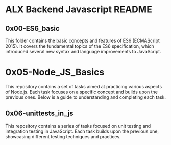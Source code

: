 # ALX Backend Javascript README 

## 0x00-ES6_basic

This folder contains the basic concepts and features of ES6 (ECMAScript 2015). It covers the fundamental topics of the ES6 specification, which introduced several new syntax and language improvements to JavaScript.

# 0x05-Node_JS_Basics

This repository contains a set of tasks aimed at practicing various aspects of Node.js. Each task focuses on a specific concept and builds upon the previous ones. Below is a guide to understanding and completing each task.

## 0x06-unittests_in_js

This repository contains a series of tasks focused on unit testing and integration testing in JavaScript. Each task builds upon the previous one, showcasing different testing techniques and practices.